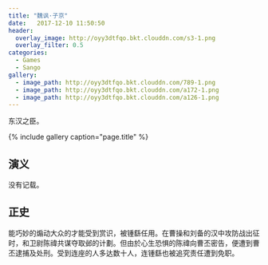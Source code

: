 ```yaml
---
title: "魏讽·子京"
date:   2017-12-10 11:50:50
header:
  overlay_image: http://oyy3dtfqo.bkt.clouddn.com/s3-1.png
  overlay_filter: 0.5
categories:
  - Games
  - Sango
gallery:
  - image_path: http://oyy3dtfqo.bkt.clouddn.com/789-1.png
  - image_path: http://oyy3dtfqo.bkt.clouddn.com/a172-1.png
  - image_path: http://oyy3dtfqo.bkt.clouddn.com/a126-1.png
---
```


东汉之臣。

{% include gallery caption="page.title" %}

## 演义

没有记载。

## 正史

能巧妙的煽动大众的才能受到赏识，被锺繇任用。在曹操和刘备的汉中攻防战出征时，和卫尉陈禕共谋夺取邺的计劃。但由於心生恐惧的陈禕向曹丕密告，便遭到曹丕逮捕及处刑。受到连座的人多达数十人，连锺繇也被追究责任遭到免职。
